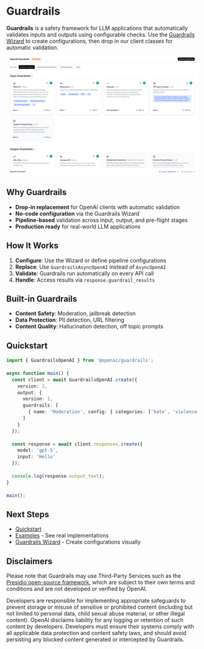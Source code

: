 # Guardrails

**Guardrails** is a safety framework for LLM applications that automatically validates inputs and outputs using configurable checks. Use the [Guardrails Wizard](https://guardrails.openai.com/) to create configurations, then drop in our client classes for automatic validation.

![Guardrails Wizard](assets/images/guardrails_wizard_screenshot.png)

## Why Guardrails

- **Drop-in replacement** for OpenAI clients with automatic validation
- **No-code configuration** via the Guardrails Wizard
- **Pipeline-based** validation across input, output, and pre-flight stages
- **Production ready** for real-world LLM applications

## How It Works

1. **Configure**: Use the Wizard or define pipeline configurations
2. **Replace**: Use `GuardrailsAsyncOpenAI` instead of `AsyncOpenAI`
3. **Validate**: Guardrails run automatically on every API call
4. **Handle**: Access results via `response.guardrail_results`

## Built-in Guardrails

- **Content Safety**: Moderation, jailbreak detection
- **Data Protection**: PII detection, URL filtering  
- **Content Quality**: Hallucination detection, off topic prompts

## Quickstart

```typescript
import { GuardrailsOpenAI } from '@openai/guardrails';

async function main() {
  const client = await GuardrailsOpenAI.create({
    version: 1,
    output: {
      version: 1,
      guardrails: [
        { name: 'Moderation', config: { categories: ['hate', 'violence'] } }
      ]
    }
  });

  const response = await client.responses.create({
    model: 'gpt-5',
    input: 'Hello'
  });

  console.log(response.output_text);
}

main();
```

## Next Steps

- [Quickstart](./quickstart.md)
- [Examples](./examples.md) - See real implementations
- [Guardrails Wizard](https://guardrails.openai.com/) - Create configurations visually

## Disclaimers

Please note that Guardrails may use Third-Party Services such as the [Presidio open-source framework](https://github.com/microsoft/presidio), which are subject to their own terms and conditions and are not developed or verified by OpenAI.

Developers are responsible for implementing appropriate safeguards to prevent storage or misuse of sensitive or prohibited content (including but not limited to personal data, child sexual abuse material, or other illegal content). OpenAI disclaims liability for any logging or retention of such content by developers. Developers must ensure their systems comply with all applicable data protection and content safety laws, and should avoid persisting any blocked content generated or intercepted by Guardrails.
